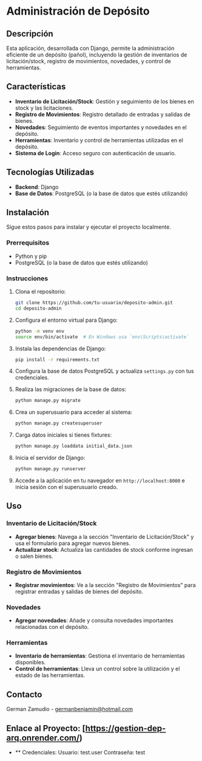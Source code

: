 # Administración de Depósito

## Descripción
Esta aplicación, desarrollada con Django, permite la administración eficiente de un depósito (pañol), incluyendo la gestión de inventarios de licitación/stock, registro de movimientos, novedades, y control de herramientas.

## Características
- **Inventario de Licitación/Stock**: Gestión y seguimiento de los bienes en stock y las licitaciones.
- **Registro de Movimientos**: Registro detallado de entradas y salidas de bienes.
- **Novedades**: Seguimiento de eventos importantes y novedades en el depósito.
- **Herramientas**: Inventario y control de herramientas utilizadas en el depósito.
- **Sistema de Login**: Acceso seguro con autenticación de usuario.

## Tecnologías Utilizadas
- **Backend**: Django
- **Base de Datos**: PostgreSQL (o la base de datos que estés utilizando)

## Instalación
Sigue estos pasos para instalar y ejecutar el proyecto localmente.

### Prerrequisitos
- Python y pip
- PostgreSQL (o la base de datos que estés utilizando)

### Instrucciones

1. Clona el repositorio:
    ```sh
    git clone https://github.com/tu-usuario/deposito-admin.git
    cd deposito-admin
    ```

2. Configura el entorno virtual para Django:
    ```sh
    python -m venv env
    source env/bin/activate  # En Windows usa `env\Scripts\activate`
    ```

3. Instala las dependencias de Django:
    ```sh
    pip install -r requirements.txt
    ```

4. Configura la base de datos PostgreSQL y actualiza `settings.py` con tus credenciales.

5. Realiza las migraciones de la base de datos:
    ```sh
    python manage.py migrate
    ```

6. Crea un superusuario para acceder al sistema:
    ```sh
    python manage.py createsuperuser
    ```

7. Carga datos iniciales si tienes fixtures:
    ```sh
    python manage.py loaddata initial_data.json
    ```

8. Inicia el servidor de Django:
    ```sh
    python manage.py runserver
    ```

9. Accede a la aplicación en tu navegador en `http://localhost:8000` e inicia sesión con el superusuario creado.

## Uso
### Inventario de Licitación/Stock
- **Agregar bienes**: Navega a la sección "Inventario de Licitación/Stock" y usa el formulario para agregar nuevos bienes.
- **Actualizar stock**: Actualiza las cantidades de stock conforme ingresan o salen bienes.

### Registro de Movimientos
- **Registrar movimientos**: Ve a la sección "Registro de Movimientos" para registrar entradas y salidas de bienes del depósito.

### Novedades
- **Agregar novedades**: Añade y consulta novedades importantes relacionadas con el depósito.

### Herramientas
- **Inventario de herramientas**: Gestiona el inventario de herramientas disponibles.
- **Control de herramientas**: Lleva un control sobre la utilización y el estado de las herramientas.

## Contacto
German Zamudio - germanbenjamin@hotmail.com

## Enlace al Proyecto: [https://gestion-dep-arq.onrender.com/)
- ** Credenciales: 
  Usuario: test.user
  Contraseña: test
